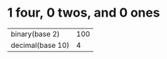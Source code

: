 1 four, 0 twos, and 0 ones
==========================

<table><tbody><tr class="odd"><td>binary(base 2)</td><td>100</td></tr><tr class="even"><td>decimal(base 10)</td><td>4</td></tr></tbody></table>
